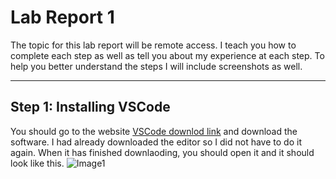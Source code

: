 # Lab Report 1
The topic for this lab report will be remote access. I teach you how to complete each step as well as tell you about my experience at each step. To help you better understand the steps I will include screenshots as well.
___
## Step 1: Installing VSCode
You should go to the website [VSCode downlod link](https://code.visualstudio.com/) and download the software. I had already downloaded the editor so I did not have to do it again. When it has finished downlaoding, you should open it and it should look like this. ![Image1](vscode) 
